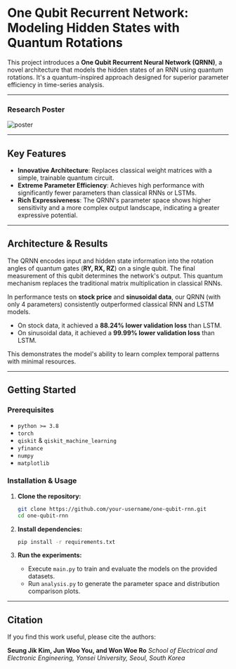 
# One Qubit Recurrent Network: Modeling Hidden States with Quantum Rotations

[](https://opensource.org/licenses/MIT)

This project introduces a **One Qubit Recurrent Neural Network (QRNN)**, a novel architecture that models the hidden states of an RNN using quantum rotations. It's a quantum-inspired approach designed for superior parameter efficiency in time-series analysis.

-----

### Research Poster

![poster](https://github.com/user-attachments/assets/dd29eb99-ef86-49a8-9347-027878432159)


-----

## Key Features

  - **Innovative Architecture**: Replaces classical weight matrices with a simple, trainable quantum circuit.
  - **Extreme Parameter Efficiency**: Achieves high performance with significantly fewer parameters than classical RNNs or LSTMs.
  - **Rich Expressiveness**: The QRNN's parameter space shows higher sensitivity and a more complex output landscape, indicating a greater expressive potential.

-----

## Architecture & Results

The QRNN encodes input and hidden state information into the rotation angles of quantum gates (**RY, RX, RZ**) on a single qubit. The final measurement of this qubit determines the network's output. This quantum mechanism replaces the traditional matrix multiplication in classical RNNs.

In performance tests on **stock price** and **sinusoidal data**, our QRNN (with only 4 parameters) consistently outperformed classical RNN and LSTM models.

  - On stock data, it achieved a **88.24% lower validation loss** than LSTM.
  - On sinusoidal data, it achieved a **99.99% lower validation loss** than LSTM.

This demonstrates the model's ability to learn complex temporal patterns with minimal resources.

-----

## Getting Started

### Prerequisites

  - `python >= 3.8`
  - `torch`
  - `qiskit` & `qiskit_machine_learning`
  - `yfinance`
  - `numpy`
  - `matplotlib`

### Installation & Usage

1.  **Clone the repository:**

    ```sh
    git clone https://github.com/your-username/one-qubit-rnn.git
    cd one-qubit-rnn
    ```

2.  **Install dependencies:**

    ```sh
    pip install -r requirements.txt
    ```

3.  **Run the experiments:**

      - Execute `main.py` to train and evaluate the models on the provided datasets.
      - Run `analysis.py` to generate the parameter space and distribution comparison plots.

-----

## Citation

If you find this work useful, please cite the authors:

**Seung Jik Kim, Jun Woo You, and Won Woe Ro**
*School of Electrical and Electronic Engineering, Yonsei University, Seoul, South Korea*
